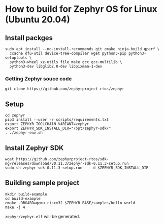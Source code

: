 # How to build for Zephyr OS for Linux (Ubuntu 20.04)

## Install packges

```
sudo apt install --no-install-recommends git cmake ninja-build gperf \
  ccache dfu-util device-tree-compiler wget python3-pip python3-setuptools \
  python3-wheel xz-utils file make gcc gcc-multilib \
  python3-dev libglib2.0-dev libpixman-1-dev
```

### Getting Zephyr souce code

```
git clone https://github.com/zephyrproject-rtos/zephyr
```

## Setup

```
cd zephyr
pip3 install --user -r scripts/requirements.txt
export ZEPHYR_TOOLCHAIN_VARIANT=zephyr
export ZEPHYR_SDK_INSTALL_DIR="/opt/zephyr-sdk/"
. ./zephyr-env.sh
```

## Install Zephyr SDK

```
wget https://github.com/zephyrproject-rtos/sdk-ng/releases/download/v0.11.3/zephyr-sdk-0.11.3-setup.run
sudo sh zephyr-sdk-0.11.3-setup.run -- -d $ZEPHYR_SDK_INSTALL_DIR
```

## Building sample project

```
mkdir build-example
cd build-example
cmake -DBOARD=qemu_riscv32 $ZEPHYR_BASE/samples/hello_world
make -j 4
```

`zephyr/zephyr.elf` will be generated.
